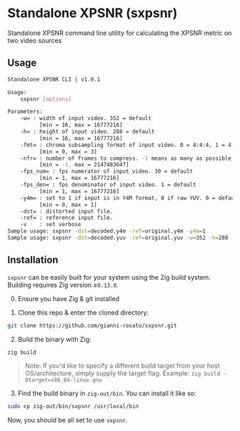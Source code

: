 # Standalone XPSNR (sxpsnr)
Standalone XPSNR command line utility for calculating the XPSNR metric on two video sources

## Usage

```bash
Standalone XPSNR CLI | v1.0.1

Usage:
	sxpsnr [options]

Parameters:
	-w= : width of input video. 352 = default
	      [min = 16, max = 16777216]
	-h= : height of input video. 288 = default
	      [min = 16, max = 16777216]
	-fmt= : chroma subsampling format of input video. 0 = 4:4:4, 1 = 4:2:2, 2 = 4:2:0, 3 = 4:1:1, 2 = default
	      [min = 0, max = 3]
	-nfr= : number of frames to compress. -1 means as many as possible. -1 = default
	      [min = -1, max = 2147483647]
	-fps_num= : fps numerator of input video. 30 = default
	      [min = 1, max = 16777216]
	-fps_den= : fps denominator of input video. 1 = default
	      [min = 1, max = 16777216]
	-y4m= : set to 1 if input is in Y4M format, 0 if raw YUV. 0 = default
	      [min = 0, max = 1]
	-dst= : distorted input file.
	-ref= : reference input file.
	-v    : set verbose
Sample usage: sxpsnr -dst=decoded.y4m -ref=original.y4m -y4m=1
Sample usage: sxpsnr -dst=decoded.yuv -ref=original.yuv -w=352 -h=288 -fmt=2 -fps_num=30
```

## Installation

`sxpsnr` can be easily built for your system using the Zig build system. Building requires Zig version ≥`0.13.0`.

0. Ensure you have Zig & git installed

1. Clone this repo & enter the cloned directory:

```bash
git clone https://github.com/gianni-rosato/sxpsnr.git
```

2. Build the binary with Zig:

```bash
zig build
```
> Note: If you'd like to specify a different build target from your host OS/architecture, simply supply the target flag. Example: `zig build -Dtarget=x86_64-linux-gnu`

3. Find the build binary in `zig-out/bin`. You can install it like so:

```bash
sudo cp zig-out/bin/sxpsnr /usr/local/bin
```

Now, you should be all set to use `sxpsnr`.
